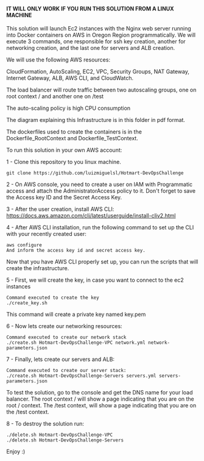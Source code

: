 #### IT WILL ONLY WORK IF YOU RUN THIS SOLUTION FROM A LINUX MACHINE ####

This solution will launch Ec2 instances with the Nginx web server running into Docker containers on AWS in Oregon Region programmatically.
We will execute 3 commands, one responsible for ssh key creation, another for networking creation, and the last one for servers and ALB creation.

We will use the following AWS resources:

CloudFormation, AutoScaling, EC2, VPC, Security Groups, NAT Gateway, Internet Gateway, ALB, AWS CLI, and CloudWatch.

The load balancer will route traffic between two autoscaling groups, one on root context / and another one on /test

The auto-scaling policy is high CPU consumption

The diagram explaining this Infrastructure is in this folder in pdf format. 

The dockerfiles used to create the containers is in the Dockerfile_RootContext and Dockerfile_TestContext.

To run this solution in your own AWS account:

1 - Clone this repository to you linux machine.
    
    git clone https://github.com/luizmiguelsl/Hotmart-DevOpsChallenge

2 - On AWS console, you need to create a user on IAM with Programmatic access and attach the AdministratorAccess policy to it. 
    Don't forget to save the Access key ID and the Secret Access Key.

3 - After the user creation, install AWS CLI: https://docs.aws.amazon.com/cli/latest/userguide/install-cliv2.html

4 - After AWS CLI installation, run the following command to set up the CLI with your recently created user: 

    aws configure
    And inform the access key id and secret access key. 

Now that you have AWS CLI properly set up, you can run the scripts that will create the infrastructure.

5 - First, we will create the key, in case you want to connect to the ec2 instances
    
    Command executed to create the key
    ./create_key.sh
    
   This command will create a private key named key.pem 

6 - Now lets create our networking resources:

    Command executed to create our network stack
    ./create.sh Hotmart-DevOpsChallenge-VPC network.yml network-parameters.json 

7 - Finally, lets create our servers and ALB:

    Command executed to create our server stack:
    ./create.sh Hotmart-DevOpsChallenge-Servers servers.yml servers-parameters.json

To test the solution, go to the console and get the DNS name for your load balancer. The root context / will show a page indicating that you are on the root / context.
The /test context, will show a page indicating that you are on the /test context.


8 - To destroy the solution run:
    
    ./delete.sh Hotmart-DevOpsChallenge-VPC
    ./delete.sh Hotmart-DevOpsChallenge-Servers

Enjoy :)




